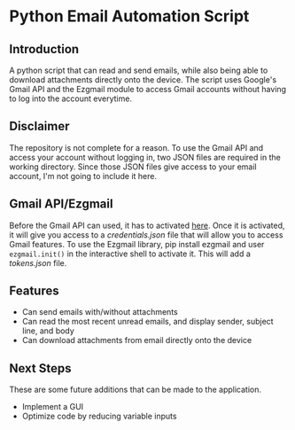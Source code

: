 # Python Email Automation Script

## Introduction
A python script that can read and send emails, while also being able to download attachments directly onto the device. The script uses Google's Gmail API and the Ezgmail module to access Gmail accounts without having to log into the account everytime. 

## Disclaimer
The repository is not complete for a reason. To use the Gmail API and access your account without logging in, two JSON files are required in the working directory. Since those JSON files give access to your email account, I'm not going to include it here. 

## Gmail API/Ezgmail
Before the Gmail API can used, it has to activated [here](https://developers.google.com/gmail/api/quickstart/python/). Once it is activated, it will give you access to a *credentials.json* file that will allow you to access Gmail features. To use the Ezgmail library, pip install ezgmail and user `ezgmail.init()` in the interactive shell to activate it. This will add a *tokens.json* file. 

## Features
* Can send emails with/without attachments
* Can read the most recent unread emails, and display sender, subject line, and body 
* Can download attachments from email directly onto the device

## Next Steps
These are some future additions that can be made to the application. 
* Implement a GUI
* Optimize code by reducing variable inputs

